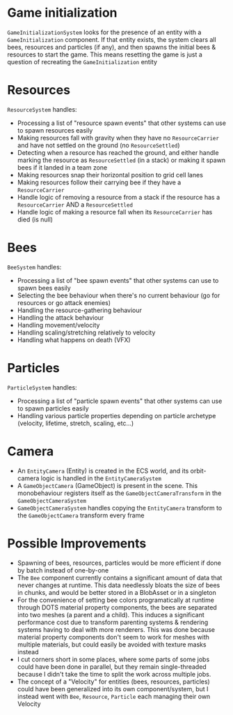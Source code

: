 
# Game initialization
`GameInitializationSystem` looks for the presence of an entity with a `GameInitialization` component. If that entity exists, the system clears all bees, resources and particles (if any), and then spawns the initial bees & resources to start the game. This means resetting the game is just a question of recreating the `GameInitialization` entity

# Resources
`ResourceSystem` handles:
* Processing a list of "resource spawn events" that other systems can use to spawn resources easily
* Making resources fall with gravity when they have no `ResourceCarrier` and have not settled on the ground (no `ResourceSettled`)
* Detecting when a resource has reached the ground, and either handle marking the resource as `ResourceSettled` (in a stack) or making it spawn bees if it landed in a team zone
* Making resources snap their horizontal position to grid cell lanes
* Making resources follow their carrying bee if they have a `ResourceCarrier`
* Handle logic of removing a resource from a stack if the resource has a `ResourceCarrier` AND a `ResourceSettled`
* Handle logic of making a resource fall when its `ResourceCarrier` has died (is null)

# Bees
`BeeSystem` handles:
* Processing a list of "bee spawn events" that other systems can use to spawn bees easily
* Selecting the bee behaviour when there's no current behaviour (go for resources or go attack enemies)
* Handling the resource-gathering behaviour
* Handling the attack behaviour
* Handling movement/velocity
* Handling scaling/stretching relatively to velocity
* Handling what happens on death (VFX)

# Particles
`ParticleSystem` handles:
* Processing a list of "particle spawn events" that other systems can use to spawn particles easily
* Handling various particle properties depending on particle archetype (velocity, lifetime, stretch, scaling, etc...)

# Camera
* An `EntityCamera` (Entity) is created in the ECS world, and its orbit-camera logic is handled in the `EntityCameraSystem`
* A `GameObjectCamera` (GameObject) is present in the scene. This monobehaviour registers itself as the `GameObjectCameraTransform` in the `GameObjectCameraSystem`
* `GameObjectCameraSystem` handles copying the `EntityCamera` transform to the `GameObjectCamera` transform every frame

# Possible Improvements
* Spawning of bees, resources, particles would be more efficient if done by batch instead of one-by-one
* The `Bee` component currently contains a significant amount of data that never changes at runtime. This data needlessly bloats the size of bees in chunks, and would be better stored in a BlobAsset or in a singleton
* For the convenience of setting bee colors programatically at runtime through DOTS material property components, the bees are separated into two meshes (a parent and a child). This induces a significant performance cost due to transform parenting systems & rendering systems having to deal with more renderers. This was done because material property components don't seem to work for meshes with multiple materials, but could easily be avoided with texture masks instead
* I cut corners short in some places, where some parts of some jobs could have been done in parallel, but they remain single-threaded because I didn't take the time to split the work across multiple jobs. 
* The concept of a "Velocity" for entities (bees, resources, particles) could have been generalized into its own component/system, but I instead went with `Bee`, `Resource`, `Particle` each managing their own Velocity
